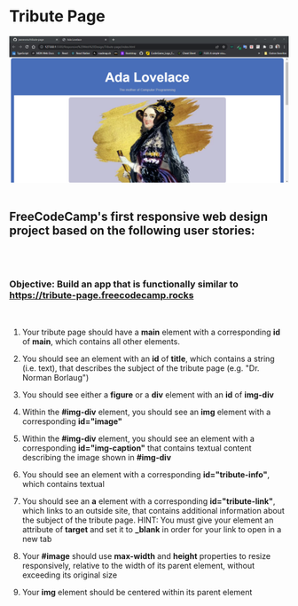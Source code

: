 # Tribute Page
<img src="./assets/snapshot-tribute-page.png">
<br/><br/>

## FreeCodeCamp's first responsive web design project based on the following user stories:
<br/><br/>

### Objective: Build an app that is functionally similar to <a>https://tribute-page.freecodecamp.rocks</a>
<br/>

1. Your tribute page should have a <strong>main</strong> element with a corresponding <strong>id</strong> of <strong>main</strong>, which contains all other elements.
   
2. You should see an element with an <strong>id</strong> of <strong>title</strong>, which contains a string (i.e. text), that describes the subject of the tribute page (e.g. "Dr. Norman Borlaug")
   
3. You should see either a <strong>figure</strong> or a <strong>div</strong> element with an <strong>id</strong> of <strong>img-div</strong>
   
4. Within the <strong>#img-div</strong> element, you should see an <strong>img</strong> element with a corresponding <strong>id="image"</strong>
   
5. Within the <strong>#img-div</strong> element, you should see an element with a corresponding <strong>id="img-caption"</strong> that contains textual content describing the image shown in <strong>#img-div</strong>
   
6. You should see an element with a corresponding <strong>id="tribute-info"</strong>, which contains textual
   
7. You should see an <strong>a</strong> element with a corresponding <strong>id="tribute-link"</strong>, which links to an outside site, that contains additional information about the subject of the tribute page. HINT: You must give your element an attribute of <strong>target</strong> and set it to <strong>_blank</strong> in order for your link to open in a new tab
   
8. Your <strong>#image</strong> should use <strong>max-width</strong> and <strong>height</strong> properties to resize responsively, relative to the width of its parent element, without exceeding its original size
   
9.  Your <strong>img</strong> element should be centered within its parent element
